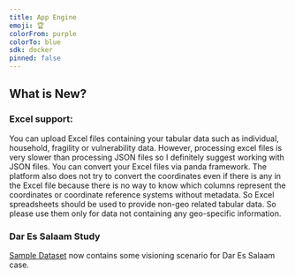 ```yaml
---
title: App Engine
emoji: 🏆
colorFrom: purple
colorTo: blue
sdk: docker
pinned: false
---
```


## What is New?

### Excel support:
You can  upload Excel files containing your tabular data such as individual, household, fragility or vulnerability data. However, processing excel files is very slower than processing JSON files so I definitely suggest working with JSON files. You can convert your Excel files via panda framework. The platform also does not try to convert the coordinates even if there is any in the Excel file because there is no way to know which columns represent the coordinates or coordinate reference systems without metadata. So Excel spreadsheets should be used to provide non-geo related tabular data.  So please use them only for data not containing any geo-specific information. 

### Dar Es Salaam Study
[Sample Dataset](https://drive.google.com/file/d/1BGPZQ2IKJHY9ExOCCHcNNrCTioYZ8D1y/view?usp=sharing) now contains some visioning scenario for Dar Es Salaam case.
